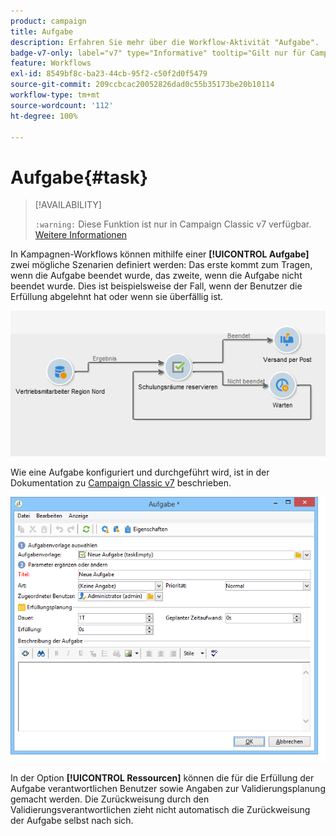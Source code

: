 ```yaml
---
product: campaign
title: Aufgabe
description: Erfahren Sie mehr über die Workflow-Aktivität "Aufgabe".
badge-v7-only: label="v7" type="Informative" tooltip="Gilt nur für Campaign Classic v7"
feature: Workflows
exl-id: 8549bf8c-ba23-44cb-95f2-c50f2d0f5479
source-git-commit: 209ccbcac20052826dad0c55b35173be20b10114
workflow-type: tm+mt
source-wordcount: '112'
ht-degree: 100%

---
```


# Aufgabe{#task}



>[!AVAILABILITY]
>
>`:warning:` Diese Funktion ist nur in Campaign Classic v7 verfügbar. [Weitere Informationen](../../mrm/using/creating-and-managing-tasks.md)   

In Kampagnen-Workflows können mithilfe einer **[!UICONTROL Aufgabe]** zwei mögliche Szenarien definiert werden: Das erste kommt zum Tragen, wenn die Aufgabe beendet wurde, das zweite, wenn die Aufgabe nicht beendet wurde. Dies ist beispielsweise der Fall, wenn der Benutzer die Erfüllung abgelehnt hat oder wenn sie überfällig ist.

![](assets/mrm_task_in_workflow.png)

Wie eine Aufgabe konfiguriert und durchgeführt wird, ist in der Dokumentation zu [Campaign Classic v7](../../mrm/using/creating-and-managing-tasks.md) beschrieben.

![](assets/wkf_task_activity.png)

In der Option **[!UICONTROL Ressourcen]** können die für die Erfüllung der Aufgabe verantwortlichen Benutzer sowie Angaben zur Validierungsplanung gemacht werden. Die Zurückweisung durch den Validierungsverantwortlichen zieht nicht automatisch die Zurückweisung der Aufgabe selbst nach sich.
